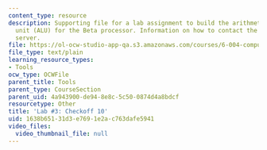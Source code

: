 ```yaml
---
content_type: resource
description: Supporting file for a lab assignment to build the arithmetic and logic
  unit (ALU) for the Beta processor. Information on how to contact the on-line assignments
  server.
file: https://ol-ocw-studio-app-qa.s3.amazonaws.com/courses/6-004-computation-structures-spring-2009/1638b65131d3e7691e2ac763dafe5941_lab3checkoff_10.jsim
file_type: text/plain
learning_resource_types:
- Tools
ocw_type: OCWFile
parent_title: Tools
parent_type: CourseSection
parent_uid: 4a943900-de94-8e8c-5c50-0874d4a8bdcf
resourcetype: Other
title: 'Lab #3: Checkoff 10'
uid: 1638b651-31d3-e769-1e2a-c763dafe5941
video_files:
  video_thumbnail_file: null
---
```

